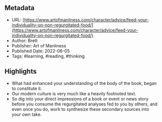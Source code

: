 ## Metadata
* URL: [https://www.artofmanliness.com/character/advice/feed-your-individuality-on-non-regurgitated-food/](https://www.artofmanliness.com/character/advice/feed-your-individuality-on-non-regurgitated-food/)
* Author: Brett
* Publisher: Art of Manliness
* Published Date: 2022-06-05
* Tags: #learning, #reading, #thinking

## Highlights
* What had enhanced your understanding of the body of the book, began to constitute it.
* Our modern culture is very much like a heavily footnoted text.
* So dig into your direct impressions of a book or event or news story before you consume the regurgitated analyses fed to you by others, and even once you do, work to synthesize these secondary sources into your own take.
